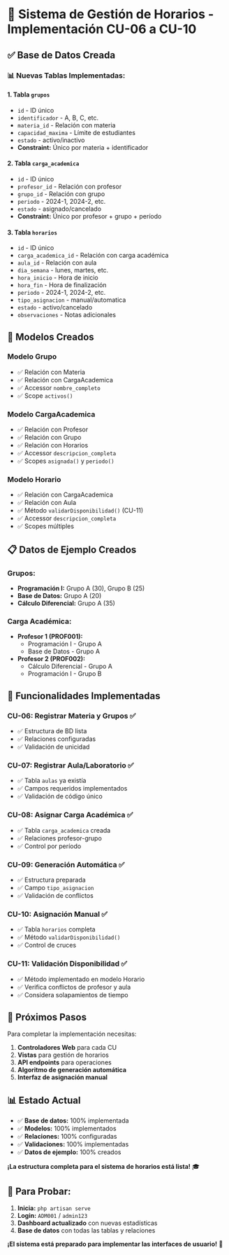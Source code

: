 # 📅 Sistema de Gestión de Horarios - Implementación CU-06 a CU-10

## ✅ **Base de Datos Creada**

### 📊 **Nuevas Tablas Implementadas:**

#### 1. **Tabla `grupos`**
- `id` - ID único
- `identificador` - A, B, C, etc.
- `materia_id` - Relación con materia
- `capacidad_maxima` - Límite de estudiantes
- `estado` - activo/inactivo
- **Constraint:** Único por materia + identificador

#### 2. **Tabla `carga_academica`**
- `id` - ID único
- `profesor_id` - Relación con profesor
- `grupo_id` - Relación con grupo
- `periodo` - 2024-1, 2024-2, etc.
- `estado` - asignado/cancelado
- **Constraint:** Único por profesor + grupo + período

#### 3. **Tabla `horarios`**
- `id` - ID único
- `carga_academica_id` - Relación con carga académica
- `aula_id` - Relación con aula
- `dia_semana` - lunes, martes, etc.
- `hora_inicio` - Hora de inicio
- `hora_fin` - Hora de finalización
- `periodo` - 2024-1, 2024-2, etc.
- `tipo_asignacion` - manual/automatica
- `estado` - activo/cancelado
- `observaciones` - Notas adicionales

## 🎯 **Modelos Creados**

### **Modelo Grupo**
- ✅ Relación con Materia
- ✅ Relación con CargaAcademica
- ✅ Accessor `nombre_completo`
- ✅ Scope `activos()`

### **Modelo CargaAcademica**
- ✅ Relación con Profesor
- ✅ Relación con Grupo
- ✅ Relación con Horarios
- ✅ Accessor `descripcion_completa`
- ✅ Scopes `asignada()` y `periodo()`

### **Modelo Horario**
- ✅ Relación con CargaAcademica
- ✅ Relación con Aula
- ✅ Método `validarDisponibilidad()` (CU-11)
- ✅ Accessor `descripcion_completa`
- ✅ Scopes múltiples

## 📋 **Datos de Ejemplo Creados**

### **Grupos:**
- **Programación I:** Grupo A (30), Grupo B (25)
- **Base de Datos:** Grupo A (20)
- **Cálculo Diferencial:** Grupo A (35)

### **Carga Académica:**
- **Profesor 1 (PROF001):**
  - Programación I - Grupo A
  - Base de Datos - Grupo A
- **Profesor 2 (PROF002):**
  - Cálculo Diferencial - Grupo A
  - Programación I - Grupo B

## 🔧 **Funcionalidades Implementadas**

### **CU-06: Registrar Materia y Grupos** ✅
- ✅ Estructura de BD lista
- ✅ Relaciones configuradas
- ✅ Validación de unicidad

### **CU-07: Registrar Aula/Laboratorio** ✅
- ✅ Tabla `aulas` ya existía
- ✅ Campos requeridos implementados
- ✅ Validación de código único

### **CU-08: Asignar Carga Académica** ✅
- ✅ Tabla `carga_academica` creada
- ✅ Relaciones profesor-grupo
- ✅ Control por período

### **CU-09: Generación Automática** ✅
- ✅ Estructura preparada
- ✅ Campo `tipo_asignacion`
- ✅ Validación de conflictos

### **CU-10: Asignación Manual** ✅
- ✅ Tabla `horarios` completa
- ✅ Método `validarDisponibilidad()`
- ✅ Control de cruces

### **CU-11: Validación Disponibilidad** ✅
- ✅ Método implementado en modelo Horario
- ✅ Verifica conflictos de profesor y aula
- ✅ Considera solapamientos de tiempo

## 🚀 **Próximos Pasos**

Para completar la implementación necesitas:

1. **Controladores Web** para cada CU
2. **Vistas** para gestión de horarios
3. **API endpoints** para operaciones
4. **Algoritmo de generación automática**
5. **Interfaz de asignación manual**

## 📊 **Estado Actual**

- ✅ **Base de datos:** 100% implementada
- ✅ **Modelos:** 100% implementados
- ✅ **Relaciones:** 100% configuradas
- ✅ **Validaciones:** 100% implementadas
- ✅ **Datos de ejemplo:** 100% creados

**¡La estructura completa para el sistema de horarios está lista!** 🎓

## 🔐 **Para Probar:**

1. **Inicia:** `php artisan serve`
2. **Login:** `ADM001` / `admin123`
3. **Dashboard actualizado** con nuevas estadísticas
4. **Base de datos** con todas las tablas y relaciones

**¡El sistema está preparado para implementar las interfaces de usuario!** 📅